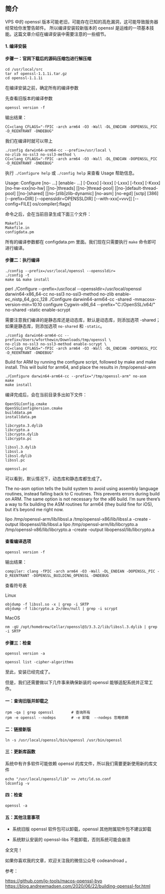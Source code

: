 

## 简介
VPS 中的 openssl 版本可能老旧，可能存在已知的高危漏洞，这可能导致服务器经常给你发警告邮件。
所以编译安装较新版本的 openssl 是运维的一项基本技能。这篇文章介绍在编译安装中需要注意的一些细节。


####  1. 编译安装



#### 步骤一：官网下载后的源码压缩包进行解压缩

```
cd /usr/local/src
tar xf openssl-1.1.1i.tar.gz
cd openssl-1.1.1i
```

在编译安装之前，确定所有的编译参数

先查看旧版本的编译参数

```
openssl version -f
```

输出结果：

```
CC=clang CFLAGS="-fPIC -arch arm64 -O3 -Wall -DL_ENDIAN -DOPENSSL_PIC -D_REENTRANT -DNDEBUG"
```

我们在编译时就可以带上

```
./config darwin64-arm64-cc --prefix=/usr/local \
no-zlib no-ssl3 no-ssl3-method \
CC=clang CFLAGS="-fPIC -arch arm64 -O3 -Wall -DL_ENDIAN -DOPENSSL_PIC -D_REENTRANT -DNDEBUG" 
```

执行 `./Configure help` 或 `./config help` 来查看 Usage 帮助信息。

Usage: Configure [no-<feature> ...] [enable-<feature> ...] [-Dxxx] [-lxxx] [-Lxxx] [-fxxx] [-Kxxx] [no-hw-xxx|no-hw] [[no-]threads] [[no-]thread-pool] [[no-]default-thread-pool] [[no-]shared] [[no-]zlib|zlib-dynamic] [no-asm] [no-egd] [sctp] [386] [--prefix=DIR] [--openssldir=OPENSSLDIR]
 [--with-xxx[=vvv]] [--config=FILE] os/compiler[:flags]



命令之后，会在当前目录生成下面三个文件：

```
Makefile
Makefile.in
configdata.pm
```

所有的编译参数都在 configdata.pm 里面。我们现在只需要执行 `make` 命令即可进行编译。


#### 步骤二：执行编译

```
./config --prefix=/usr/local/openssl --openssldir=
./config -t
make && make install
```

perl ./Configure --prefix=/usr/local --openssldir=/usr/local/openssl darwin64-x86_64-cc no-ssl3 no-ssl3-method no-zlib  enable-ec_nistp_64_gcc_128
./Configure darwin64-arm64-cc -shared -mmacosx-version-min=10.10
configure Cygwin-x86_64 --prefix="C:/OpenSSL/x64/" no-shared -static enable-scrypt

需要注意我们编译的是静态库还是动态库，默认是动态库，则添加选项 -shared；如果是静态库，则添加选项 `no-shared` 和 `-static`。


```
./config darwin64-arm64-cc --prefix=/Users/wforthewin/Downloads/tmp/openssl \
no-zlib no-ssl3 no-ssl3-method enable-scrypt \
CC=clang CFLAGS="-fPIC -arch arm64 -O3 -Wall -DL_ENDIAN -DOPENSSL_PIC -D_REENTRANT -DNDEBUG" 
```


Build for ARM by running the configure script, followed by make and make install. This will build for arm64, and place the results in /tmp/openssl-arm

```
./Configure darwin64-arm64-cc --prefix="/tmp/openssl-arm" no-asm
make
make install
```


编译完成后，会在当前目录多出如下文件：

```
OpenSSLConfig.cmake
OpenSSLConfigVersion.cmake
builddata.pm
installdata.pm

libcrypto.3.dylib
libcrypto.a
libcrypto.dylib
libcrypto.pc

libssl.3.dylib
libssl.a
libssl.dylib
libssl.pc

openssl.pc
```

可以看到，默认情况下，动态库和静态库都生成了。


The no-asm option tells the build system to avoid using assembly language routines, instead falling back to C routines. This prevents errors during build on ARM. The same option is not necessary for the x86 build. I’m sure there’s a way to fix building the ASM routines for arm64 (they build fine for iOS), but it’s beyond me right now.



lipo /tmp/openssl-arm/lib/libssl.a /tmp/openssl-x86/lib/libssl.a -create -output libopenssl/lib/libssl.a
lipo /tmp/openssl-arm/lib/libcrypto.a /tmp/openssl-x86/lib/libcrypto.a -create -output libopenssl/lib/libcrypto.a


#### 查看编译选项

```
openssl version -f
```

输出结果：

```
compiler: clang -fPIC -arch arm64 -O3 -Wall -DL_ENDIAN -DOPENSSL_PIC -D_REENTRANT -DOPENSSL_BUILDING_OPENSSL -DNDEBUG
```




查看符号表

Linux
```
objdump -f libssl.so -x | grep -i SRTP
objdump -f libcrypto.a 2>/dev/null | grep -i scrypt
```



MacOS

```
nm -gU /opt/homebrew/Cellar/openssl@3/3.3.2/lib/libssl.3.dylib | grep -i SRTP
```


#### 步骤三：检查

```
openssl version -a
```

```
openssl list -cipher-algorithms
```


至此，安装已经完成了。


但是，我们还需要做以下几件事来确保新装的 openssl 能够适配系统并正常工作。

#### 一：查询旧版并卸载之

```
rpm -qa | grep openssl        # 查询所有
rpm -e openssl --nodeps       # -e 卸载  --nodeps 忽略依赖
```

#### 二：链接新版

```
ln -s /usr/local/openssl/bin/openssl /usr/bin/openssl
```

#### 三：更新库函数
系统中有许多软件可能依赖 openssl 的库文件，所以我们需要更新使用新的库文件

```
echo "/usr/local/openssl/lib" >> /etc/ld.so.conf
ldconfig -v
```

#### 四：检查

```
openssl -a
```

#### 五：其他注意事项

- 系统旧版 openssl 软件包可以卸载，openssl 其他附属软件包不建议卸载

- 系统默认安装的 openssl-libs 不能卸载，否则系统可能会崩溃


全文完！




如果你喜欢我的文章，欢迎关注我的微信公众号 codeandroad 。





参考：

https://github.com/jo-tools/macos-openssl-byo
https://blog.andrewmadsen.com/2020/06/22/building-openssl-for.html

